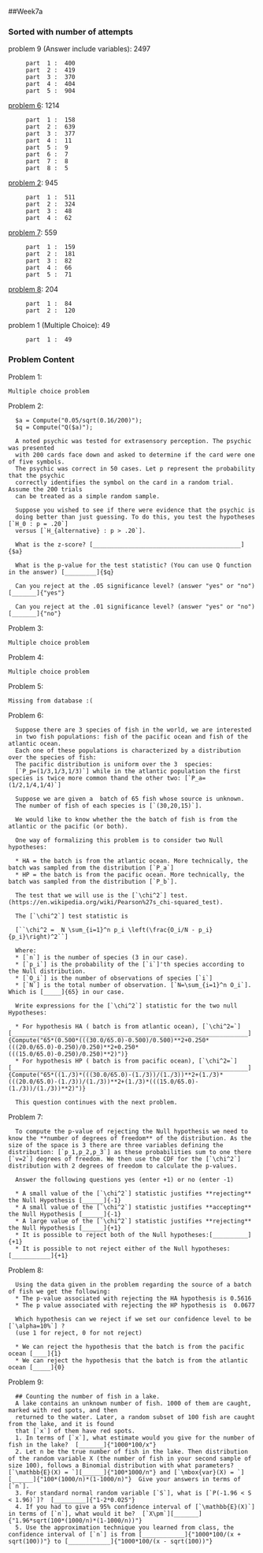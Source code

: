 ##Week7a

### Sorted with number of attempts

problem 9 (Answer include variables): 2497

		 part  1 :  400
		 part  2 :  419
		 part  3 :  370
		 part  4 :  404
		 part  5 :  904


[problem 6](https://github.com/cse103/Attempt_Analysis/blob/master/clustering_code/clusters/Week7a/md_files/Week7a_6_clusters.md): 1214

		 part  1 :  158
		 part  2 :  639
		 part  3 :  377
		 part  4 :  11
		 part  5 :  9
		 part  6 :  7
		 part  7 :  8
		 part  8 :  5


[problem 2](https://github.com/cse103/Attempt_Analysis/blob/master/clustering_code/clusters/Week7a/md_files/Week7a_2_clusters.md): 945

		 part  1 :  511
		 part  2 :  324
		 part  3 :  48
		 part  4 :  62


[problem 7](https://github.com/cse103/Attempt_Analysis/blob/master/clustering_code/clusters/Week7a/md_files/Week7a_7_clusters.md): 559

		 part  1 :  159
		 part  2 :  181
		 part  3 :  82
		 part  4 :  66
		 part  5 :  71


[problem 8](https://github.com/cse103/Attempt_Analysis/blob/master/clustering_code/clusters/Week7a/md_files/Week7a_8_clusters.md): 204

		 part  1 :  84
		 part  2 :  120


problem 1 (Multiple Choice): 49

		 part  1 :  49


### Problem Content

Problem 1:

	Multiple choice problem



Problem 2:

      $a = Compute("0.05/sqrt(0.16/200)");
      $q = Compute("Q($a)");

      A noted psychic was tested for extrasensory perception. The psychic was presented
      with 200 cards face down and asked to determine if the card were one of five symbols.
      The psychic was correct in 50 cases. Let p represent the probability that the psychic
      correctly identifies the symbol on the card in a random trial. Assume the 200 trials
      can be treated as a simple random sample.

      Suppose you wished to see if there were evidence that the psychic is
      doing better than just guessing. To do this, you test the hypotheses [`H_0 : p = .20`]
      versus [`H_{alternative} : p > .20`].

      What is the z-score? [__________________________________________]{$a}

      What is the p-value for the test statistic? (You can use Q function in the answer) [_________]{$q}

      Can you reject at the .05 significance level? (answer "yes" or "no") [_______]{"yes"}

      Can you reject at the .01 significance level? (answer "yes" or "no") [_______]{"no"}


Problem 3:

	Multiple choice problem


Problem 4:

	Multiple choice problem


Problem 5:

	Missing from database :(




Problem 6:

      Suppose there are 3 species of fish in the world, we are interested
      in two fish populations: fish of the pacific ocean and fish of the atlantic ocean.
      Each one of these populations is characterized by a distribution over the species of fish:
      The pacific distribution is uniform over the 3  species:
      [`P_p=(1/3,1/3,1/3)`] while in the atlantic population the first species is twice more common thand the other two: [`P_a=(1/2,1/4,1/4)`]

      Suppose we are given a  batch of 65 fish whose source is unknown.
      The number of fish of each species is [`(30,20,15)`].

      We would like to know whether the the batch of fish is from the atlantic or the pacific (or both).

      One way of formalizing this problem is to consider two Null hypotheses:

      * HA = the batch is from the atlantic ocean. More technically, the batch was sampled from the distribution [`P_a`]
      * HP = the batch is from the pacific ocean. More technically, the batch was sampled from the distribution [`P_b`].

      The test that we will use is the [`\chi^2`] test. (https://en.wikipedia.org/wiki/Pearson%27s_chi-squared_test).

      The [`\chi^2`] test statistic is

      [``\chi^2 =  N \sum_{i=1}^n p_i \left(\frac{O_i/N - p_i}{p_i}\right)^2``]

      Where:
      * [`n`] is the number of species (3 in our case).
      * [`p_i`] is the probability of the [`i`]'th species according to the Null distribution.
      * [`O_i`] is the number of observations of species [`i`]
      * [`N`] is the total number of observation. [`N=\sum_{i=1}^n O_i`]. Which is [_____]{65} in our case.

      Write expressions for the [`\chi^2`] statistic for the two null Hypotheses:

      * For hypothesis HA ( batch is from atlantic ocean), [`\chi^2=`] [___________________________________________________________________]{Compute("65*(0.500*(((30.0/65.0)-0.500)/0.500)**2+0.250*(((20.0/65.0)-0.250)/0.250)**2+0.250*(((15.0/65.0)-0.250)/0.250)**2)")}
      * For hypothesis HP ( batch is from pacific ocean), [`\chi^2=`] [___________________________________________________________________]{Compute("65*((1./3)*(((30.0/65.0)-(1./3))/(1./3))**2+(1./3)*(((20.0/65.0)-(1./3))/(1./3))**2+(1./3)*(((15.0/65.0)-(1./3))/(1./3))**2)")}

      This question continues with the next problem.




Problem 7:

      To compute the p-value of rejecting the Null hypothesis we need to know the **number of degrees of freedom** of the distribution. As the size of the space is 3 there are three variables defining the distribution: [`p_1,p_2,p_3`] as these probabilities sum to one there [`v=2`] degrees of freedom. We then use the CDF for the [`\chi^2`] distribution with 2 degrees of freedom to calculate the p-values.

      Answer the following questions yes (enter +1) or no (enter -1)

      * A small value of the [`\chi^2`] statistic justifies **rejecting** the Null Hypothesis [______]{-1}
      * A small value of the [`\chi^2`] statistic justifies **accepting** the Null Hypothesis [______]{-1}
      * A large value of the [`\chi^2`] statistic justifies **rejecting** the Null Hypothesis [______]{+1}
      * It is possible to reject both of the Null hypotheses:[__________]{+1}
      * It is possible to not reject either of the Null hypotheses: [___________]{+1}




Problem 8:

      Using the data given in the problem regarding the source of a batch of fish we get the following:
      * The p-value associated with rejecting the HA hypothesis is 0.5616
      * The p value associated with rejecting the HP hypothesis is  0.0677

      Which hypothesis can we reject if we set our confidence level to be [`\alpha=10%`] ?
      (use 1 for reject, 0 for not reject)

      * We can reject the hypothesis that the batch is from the pacific ocean [____]{1}
      * We can reject the hypothesis that the batch is from the atlantic ocean [_____]{0}




Problem 9:

      ## Counting the number of fish in a lake.
      A lake contains an unknown number of fish. 1000 of them are caught, marked with red spots, and then
      returned to the water. Later, a random subset of 100 fish are caught from the lake, and it is found
      that [`x`] of them have red spots.
      1. In terms of [`x`], what estimate would you give for the number of fish in the lake?  [_______]{"1000*100/x"}
      2. Let n be the true number of fish in the lake. Then distribution of the random variable X (the number of fish in your second sample of size 100), follows a Binomial distribution with what parameters?  [`\mathbb{E}(X) = `][______]{"100*1000/n"} and [`\mbox{var}(X) = `][______]{"100*(1000/n)*(1-1000/n)"}  Give your answers in terms of [`n`].
      3. For standard normal random variable [`S`], what is [`P(-1.96 < S < 1.96)`]?  [_________]{"1-2*0.025"}
      4. If you had to give a 95% confidence interval of [`\mathbb{E}(X)`] in terms of [`n`], what would it be?  [`X\pm`][_______]{"1.96*sqrt(100*(1000/n)*(1-1000/n))"}
      5. Use the approximation technique you learned from class, the confidence interval of [`n`] is from [____________]{"1000*100/(x + sqrt(100))"} to [____________]{"1000*100/(x - sqrt(100))"}
